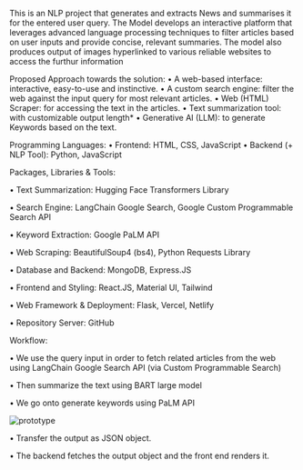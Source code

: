 This is an NLP project that generates and extracts  News and summarises it for the entered user query.
The Model develops an interactive platform that leverages advanced language processing
techniques to filter articles based on user inputs and provide concise, relevant summaries.
The model also produces output of images hyperlinked to various reliable websites to access the  furthur information

Proposed Approach towards the solution:
• A web-based interface: interactive, easy-to-use and instinctive.
• A custom search engine: filter the web against the input query for most relevant articles.
• Web (HTML) Scraper: for accessing the text in the articles.
• Text summarization tool: with customizable output length*
• Generative AI (LLM): to generate Keywords based on the text.


Programming Languages:
• Frontend: HTML, CSS, JavaScript
• Backend (+ NLP Tool): Python, JavaScript

Packages, Libraries & Tools:

• Text Summarization: Hugging Face Transformers Library

• Search Engine: LangChain Google Search, Google Custom Programmable Search API

• Keyword Extraction: Google PaLM API

• Web Scraping: BeautifulSoup4 (bs4), Python Requests Library

• Database and Backend: MongoDB, Express.JS

• Frontend and Styling: React.JS, Material UI, Tailwind

• Web Framework & Deployment: Flask, Vercel, Netlify

• Repository Server: GitHub

Workflow:

• We use the query input in order to
fetch related articles from the web
using LangChain Google Search
API (via Custom Programmable
Search)

• Then summarize the text using
BART large model

• We go onto generate keywords
using PaLM API

![prototype](/home/aishanya/Desktop)

• Transfer the output as JSON
object.

• The backend fetches the output
object and the front end renders it.

